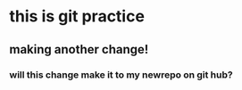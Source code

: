 # this is git practice 

## making another change!

### will this change make it to my newrepo on git hub?